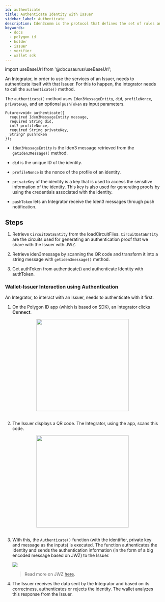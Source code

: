 ```yaml
---
id: authenticate
title: Authenticate Identity with Issuer
sidebar_label: Authenticate
description: Iden3comm is the protocol that defines the set of rules and syntax of the data that needs to be communicated while interacting with an Issuer and a Verifier.
keywords:
  - docs
  - polygon id
  - holder
  - issuer
  - verifier
  - wallet sdk
---
```


import useBaseUrl from '@docusaurus/useBaseUrl';

An Integrator, in order to use the services of an Issuer, needs to authenticate itself with that Issuer. For this to happen, the Integrator needs to call the `authenticate()` method. 

The `authenticate()` method uses `Iden3MessageEntity`, `did`, `profileNonce`, `privateKey`, and an optional `pushToken` as input parameters.

```
Future<void> authenticate({
  required Iden3MessageEntity message,
  required String did,
  int? profileNonce,
  required String privateKey,
  String? pushToken
});
```

- `Iden3MessageEntity` is the Iden3 message retrieved from the `getIden3Message()` method.

- `did` is the unique ID of the identity.

- `profileNonce` is the nonce of the profile of an identity.

- `privateKey` of the identity is a key that is used to access the sensitive information of the identity. This key is also used for generating proofs by using the credentials associated with the identity.

- `pushToken` lets an Integrator receive the Iden3 messages through push notification.

## Steps

1. Retrieve `CircuitDataEntity` from the loadCircuitFiles. `CircuitDataEntity` are the circuits used for generating an authentication proof that we share with the Issuer with JWZ.

2. Retrieve iden3message by scanning the QR code and transform it into a string message with `getiden3message()` method. 

3. Get authToken from authenticate() and authenticate Identity with authToken.

### Wallet-Issuer Interaction using Authentication
 
An Integrator, to interact with an Issuer, needs to authenticate with it first. 
 
1.  On the Polygon ID app (which is based on SDK), an Integrator clicks **Connect**.

<div align="center">
<img src={useBaseUrl("/img/polygonid-wallet-connect.png")} width ="300" />
</div>
<br/>
 
2.  The Issuer displays a QR code. The Integrator, using the app, scans this code.

<div align="center">
<img src={useBaseUrl("/img/qr-code-scan.png")} width ="300" />
</div>
<br/>

3.  With this, the `Authenticate()` function (with the identifier, private key and message as the inputs) is executed. The function authenticates the Identity and sends the authentication information (in the form of a big encoded message based on JWZ) to the Issuer.
 
      ![](/img/jwz.png)
 
      > Read more on JWZ [here](jwz.md).
 
4. The Issuer receives the data sent by the Integrator and based on its correctness, authenticates or rejects the identity. The wallet analyzes this response from the Issuer.
